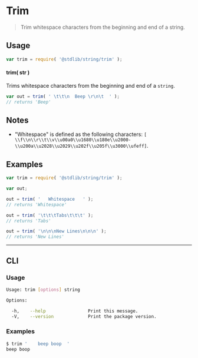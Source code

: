 # Trim

> Trim whitespace characters from the beginning and end of a string.

<section class="usage">

## Usage

``` javascript
var trim = require( '@stdlib/string/trim' );
```

#### trim( str )

Trims whitespace characters from the beginning and end of a `string`.

``` javascript
var out = trim( ' \t\t\n  Beep \r\n\t  ' );
// returns 'Beep'
```

<!-- </usage> -->


<section class="notes">

## Notes

* "Whitespace" is defined as the following characters: `[ \\f\\n\\r\\t\\v\\u00a0\\u1680\\u180e\\u2000-\\u200a\\u2028\\u2029\\u202f\\u205f\\u3000\\ufeff]`.

<!-- </notes> -->


<section class="examples">

## Examples

``` javascript
var trim = require( '@stdlib/string/trim' );

var out;

out = trim( '   Whitespace   ' );
// returns 'Whitespace'

out = trim( '\t\t\tTabs\t\t\t' );
// returns 'Tabs'

out = trim( '\n\n\nNew Lines\n\n\n' );
// returns 'New Lines'
```

<!-- </examples> -->


---

<section class="cli">

## CLI

<section class="usage">

### Usage

``` bash
Usage: trim [options] string

Options:

  -h,    --help                Print this message.
  -V,    --version             Print the package version.
```

<!-- </usage> -->


<section class="examples">

### Examples

``` bash
$ trim '    beep boop  '
beep boop
```

<!-- </examples> -->

<!-- </cli> -->


<section class="links">

<!-- </links> -->
